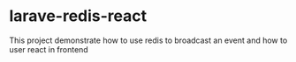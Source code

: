 # larave-redis-react
This project demonstrate how to use redis to broadcast an event and how to user react in frontend

